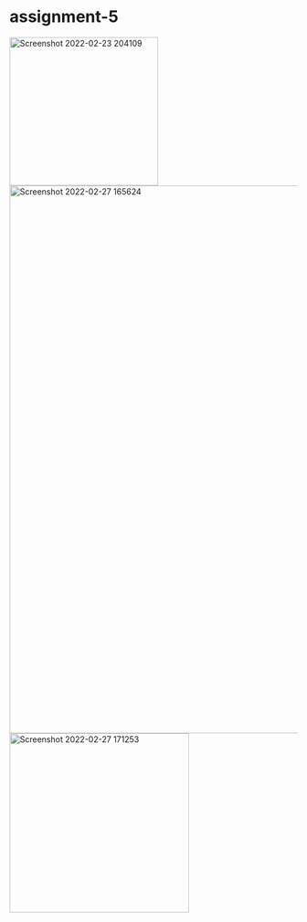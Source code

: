 # assignment-5
<img width="260" alt="Screenshot 2022-02-23 204109" src="https://user-images.githubusercontent.com/99406182/155884877-8e902f48-0950-42f3-ac5e-8b1f9aa7a9d3.png">
<img width="960" alt="Screenshot 2022-02-27 165624" src="https://user-images.githubusercontent.com/99406182/155884873-75b54eb7-fba5-464f-ad1a-45e71878497c.png">
<img width="314" alt="Screenshot 2022-02-27 171253" src="https://user-images.githubusercontent.com/99406182/155884880-6a74e922-7d98-4b00-8d9a-5a25bf7c1bff.png">

